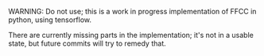 WARNING: Do not use; this is a work in progress implementation of FFCC in python, using tensorflow.

There are currently missing parts in the implementation; it's not in a usable state, but future commits will try to remedy that.
